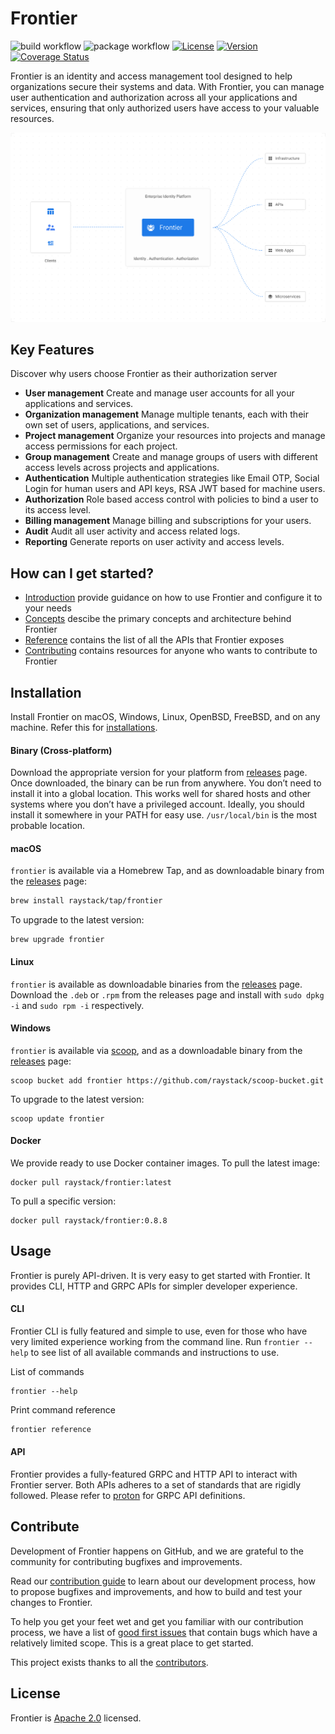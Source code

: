 # Frontier

![build workflow](https://github.com/raystack/frontier/actions/workflows/test.yml/badge.svg)
![package workflow](https://github.com/raystack/frontier/actions/workflows/release.yml/badge.svg)
[![License](https://img.shields.io/badge/License-Apache%202.0-blue.svg?logo=apache)](LICENSE)
[![Version](https://img.shields.io/github/v/release/raystack/frontier?logo=semantic-release)](Version)
[![Coverage Status](https://coveralls.io/repos/github/raystack/frontier/badge.svg?branch=main)](https://coveralls.io/github/raystack/frontier?branch=main)

Frontier is an identity and access management tool designed to help organizations secure their systems and data. With Frontier, you can manage user authentication and authorization across all your applications and services, ensuring that only authorized users have access to your valuable resources.

<p align="center"><img src="./docs/static/img/overview.svg" /></p>

## Key Features

Discover why users choose Frontier as their authorization server

- **User management** Create and manage user accounts for all your applications and services.
- **Organization management** Manage multiple tenants, each with their own set of users, applications, and services.
- **Project management** Organize your resources into projects and manage access permissions for each project.
- **Group management** Create and manage groups of users with different access levels across projects and applications.
- **Authentication** Multiple authentication strategies like Email OTP, Social Login for human users and API keys, RSA JWT based for machine users.
- **Authorization** Role based access control with policies to bind a user to its access level.
- **Billing management** Manage billing and subscriptions for your users.
- **Audit** Audit all user activity and access related logs.
- **Reporting** Generate reports on user activity and access levels.

## How can I get started?

- [Introduction](docs/docs/introduction.md) provide guidance on how to use Frontier and configure it to your needs
- [Concepts](docs/docs/concepts/architecture.md) descibe the primary concepts and architecture behind Frontier
- [Reference](docs/docs/reference/api-definitions.md) contains the list of all the APIs that Frontier exposes
- [Contributing](docs/docs/contribution/contribute.md) contains resources for anyone who wants to contribute to Frontier

## Installation

Install Frontier on macOS, Windows, Linux, OpenBSD, FreeBSD, and on any machine. Refer this for [installations](https://raystack.github.io/frontier/docs/installation).

#### Binary (Cross-platform)

Download the appropriate version for your platform from [releases](https://github.com/raystack/frontier/releases) page. Once downloaded, the binary can be run from anywhere.
You don’t need to install it into a global location. This works well for shared hosts and other systems where you don’t have a privileged account.
Ideally, you should install it somewhere in your PATH for easy use. `/usr/local/bin` is the most probable location.

#### macOS

`frontier` is available via a Homebrew Tap, and as downloadable binary from the [releases](https://github.com/raystack/frontier/releases/latest) page:

```sh
brew install raystack/tap/frontier
```

To upgrade to the latest version:

```
brew upgrade frontier
```

#### Linux

`frontier` is available as downloadable binaries from the [releases](https://github.com/raystack/frontier/releases/latest) page. Download the `.deb` or `.rpm` from the releases page and install with `sudo dpkg -i` and `sudo rpm -i` respectively.

#### Windows

`frontier` is available via [scoop](https://scoop.sh/), and as a downloadable binary from the [releases](https://github.com/raystack/frontier/releases/latest) page:

```
scoop bucket add frontier https://github.com/raystack/scoop-bucket.git
```

To upgrade to the latest version:

```
scoop update frontier
```

#### Docker

We provide ready to use Docker container images. To pull the latest image:

```
docker pull raystack/frontier:latest
```

To pull a specific version:

```
docker pull raystack/frontier:0.8.8
```

## Usage

Frontier is purely API-driven. It is very easy to get started with Frontier. It provides CLI, HTTP and GRPC APIs for simpler developer experience.

#### CLI

Frontier CLI is fully featured and simple to use, even for those who have very limited experience working from the command line. Run `frontier --help` to see list of all available commands and instructions to use.

List of commands

```
frontier --help
```

Print command reference

```sh
frontier reference
```

#### API

Frontier provides a fully-featured GRPC and HTTP API to interact with Frontier server. Both APIs adheres to a set of standards that are rigidly followed. Please refer to [proton](https://github.com/raystack/proton/tree/main/raystack/frontier/v1beta1) for GRPC API definitions.

## Contribute

Development of Frontier happens on GitHub, and we are grateful to the community for contributing bugfixes and
improvements.

Read our [contribution guide](https://raystack.github.io/frontier/docs/contribute/contribution) to learn about our development process, how to propose
bugfixes and improvements, and how to build and test your changes to Frontier.

To help you get your feet wet and get you familiar with our contribution process, we have a list of
[good first issues](https://github.com/raystack/frontier/labels/good%20first%20issue) that contain bugs which have a relatively
limited scope. This is a great place to get started.

This project exists thanks to all the [contributors](https://github.com/raystack/frontier/graphs/contributors).

## License

Frontier is [Apache 2.0](LICENSE) licensed.
